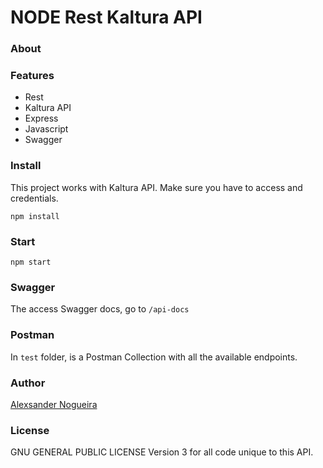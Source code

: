 # NODE Rest Kaltura API
### About
### Features
+ Rest
+ Kaltura API
+ Express
+ Javascript
+ Swagger
### Install
This project works with Kaltura API. Make sure you have to access and credentials.
````
npm install 
````
### Start
````
npm start
````
### Swagger
The access Swagger docs, go to  `/api-docs `
### Postman
In `test` folder, is a Postman Collection with all the available endpoints.
### Author
[Alexsander Nogueira](https://github.com/alexnogueira4)
### License
GNU GENERAL PUBLIC LICENSE Version 3 for all code unique to this API.
